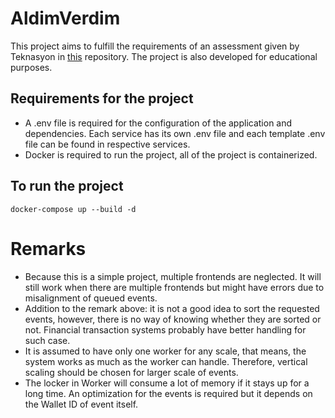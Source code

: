 # AldimVerdim

This project aims to fulfill the requirements of an assessment given by Teknasyon in [this](https://github.com/Teknasyon/assessments-backend) repository. The project is also developed for educational purposes. 

## Requirements for the project
- A .env file is required for the configuration of the application and dependencies. Each service has its own .env file and each template .env file can be found in respective services.
- Docker is required to run the project, all of the project is containerized.

## To run the project
```
docker-compose up --build -d
```

# Remarks
- Because this is a simple project, multiple frontends are neglected. It will still work when there are multiple frontends but might have errors due to misalignment of queued events.
- Addition to the remark above: it is not a good idea to sort the requested events, however, there is no way of knowing whether they are sorted or not. Financial transaction systems probably have better handling for such case.
- It is assumed to have only one worker for any scale, that means, the system works as much as the worker can handle. Therefore, vertical scaling should be chosen for larger scale of events.
- The locker in Worker will consume a lot of memory if it stays up for a long time. An optimization for the events is required but it depends on the Wallet ID of event itself.
